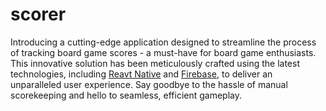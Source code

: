 # scorer 

Introducing a cutting-edge application designed to streamline the process of tracking board game scores - a must-have for board game enthusiasts. This innovative solution has been meticulously crafted using the latest technologies, including [Reavt Native](https://reactnative.dev/) and [Firebase](https://firebase.google.com/), to deliver an unparalleled user experience. Say goodbye to the hassle of manual scorekeeping and hello to seamless, efficient gameplay.
